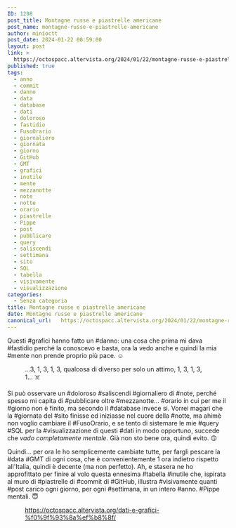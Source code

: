 ```yaml
---
ID: 1298
post_title: Montagne russe e piastrelle americane
post_name: montagne-russe-e-piastrelle-americane
author: minioctt
post_date: 2024-01-22 00:59:00
layout: post
link: >
  https://octospacc.altervista.org/2024/01/22/montagne-russe-e-piastrelle-americane/
published: true
tags:
  - anno
  - commit
  - danno
  - data
  - database
  - dati
  - doloroso
  - fastidio
  - FusoOrario
  - giornaliero
  - giornata
  - giorno
  - GitHub
  - GMT
  - grafici
  - inutile
  - mente
  - mezzanotte
  - note
  - notte
  - orario
  - piastrelle
  - Pippe
  - post
  - pubblicare
  - query
  - saliscendi
  - settimana
  - sito
  - SQL
  - tabella
  - visivamente
  - visualizzazione
categories:
  - Senza categoria
title: Montagne russe e piastrelle americane
date: Montagne russe e piastrelle americane
canonical_url:   https://octospacc.altervista.org/2024/01/22/montagne-russe-e-piastrelle-americane/
---
```

<!-- wp:paragraph -->
<p>Questi #grafici hanno fatto un #danno: una cosa che prima mi dava #fastidio perché la conoscevo e basta, ora la vedo anche e quindi la mia #mente non prende proprio più pace. ☺️</p>
<!-- /wp:paragraph -->

<!-- wp:paragraph -->
<p></p>
<!-- /wp:paragraph -->

<!-- wp:image {"id":1299,"sizeSlug":"full","linkDestination":"none"} -->
<figure class="wp-block-image size-full"><img src="{{site.cdnurl}}/assets/uploads/2024/01/Screenshot-from-2024-01-22-00-57-28.png" alt="" class="wp-image-1299"/><figcaption class="wp-element-caption">...3, 1, 3, 1, 3, qualcosa di diverso per solo un attimo, 1, 3, 1, 3, 1... ☠️</figcaption></figure>
<!-- /wp:image -->

<!-- wp:paragraph -->
<p></p>
<!-- /wp:paragraph -->

<!-- wp:paragraph -->
<p>Si può osservare un #doloroso #saliscendi #giornaliero di #note, perché spesso mi capita di #pubblicare oltre #mezzanotte... #orario in cui per me il #giorno non è finito, ma secondo il #database invece si. Vorrei magari che la #giornata del #sito finisse ed iniziasse nel cuore della #notte, ma ahimè non voglio cambiare il #FusoOrario, e se tento di sistemare le mie #query #SQL per la #visualizzazione di questi #dati in modo opportuno, succede che <em>vado completamente mentale</em>. Già non sto bene ora, quindi evito. 🙃️</p>
<!-- /wp:paragraph -->

<!-- wp:paragraph -->
<p>Quindi... per ora le ho semplicemente cambiate tutte, per fargli pescare la #data #GMT di ogni cosa, che è convenientemente 1 ora indietro rispetto all'Italia, quindi è decente (ma non perfetto). Ah, e stasera ne ho approfittato per finire al volo questa ennesima #tabella #inutile che, ispirata al muro di #piastrelle di #commit di #GitHub, illustra #visivamente quanti #post carico ogni giorno, per ogni #settimana, in un intero #anno. #Pippe mentali. 😇️</p>
<!-- /wp:paragraph -->

<!-- wp:paragraph -->
<p></p>
<!-- /wp:paragraph -->

<!-- wp:image {"id":1300,"sizeSlug":"full","linkDestination":"none"} -->
<figure class="wp-block-image size-full"><img src="{{site.cdnurl}}/assets/uploads/2024/01/Untitled.png" alt="" class="wp-image-1300"/><figcaption class="wp-element-caption"><a href="https://octospacc.altervista.org/dati-e-grafici-%f0%9f%93%8a%ef%b8%8f/">https://octospacc.altervista.org/dati-e-grafici-%f0%9f%93%8a%ef%b8%8f/</a></figcaption></figure>
<!-- /wp:image -->